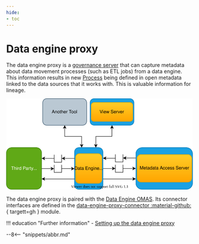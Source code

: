 ```yaml
---
hide:
- toc
---
```


<!-- SPDX-License-Identifier: CC-BY-4.0 -->
<!-- Copyright Contributors to the Egeria project 2020. -->

# Data engine proxy

The data engine proxy is a [governance server](governance-server.md)
that can capture metadata about data movement processes (such as ETL jobs)
from a data engine.  This information results in new
[Process](/egeria-docs/types/0/0010-Base-Model)
being defined in open metadata linked to the data sources that it works with.
This is valuable information for lineage.

![Data Engine Proxy](data-engine-proxy.svg)

The data engine proxy is paired with the [Data Engine OMAS](/egeria-docs/services/omas/data-engine/overview).
Its connector interfaces are defined
in the [data-engine-proxy-connector :material-github:](https://github.com/odpi/egeria/tree/master/open-metadata-implementation/governance-servers/data-engine-proxy-services/data-engine-proxy-connector){ targett=gh }
module.

!!! education "Further information"
    - [Setting up the data engine proxy](/egeria-docs/guides/admin/configuring-a-data-engine-proxy-server)

--8<-- "snippets/abbr.md"
